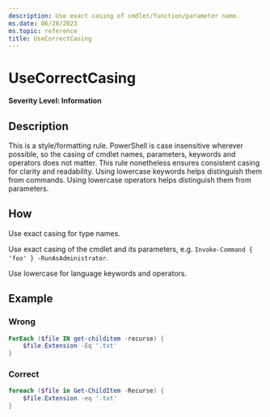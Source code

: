 ```yaml
---
description: Use exact casing of cmdlet/function/parameter name.
ms.date: 06/28/2023
ms.topic: reference
title: UseCorrectCasing
---
```

# UseCorrectCasing

**Severity Level: Information**

## Description

This is a style/formatting rule. PowerShell is case insensitive wherever possible,
so the casing of cmdlet names, parameters, keywords and operators does not matter.
This rule nonetheless ensures consistent casing for clarity and readability.
Using lowercase keywords helps distinguish them from commands.
Using lowercase operators helps distinguish them from parameters.

## How

Use exact casing for type names.

Use exact casing of the cmdlet and its parameters, e.g.
`Invoke-Command { 'foo' } -RunAsAdministrator`.

Use lowercase for language keywords and operators.

## Example

### Wrong

```powershell
ForEach ($file IN get-childitem -recurse) {
    $file.Extension -Eq '.txt'
}
```

### Correct

```powershell
foreach ($file in Get-ChildItem -Recurse) {
    $file.Extension -eq '.txt'
}
```
